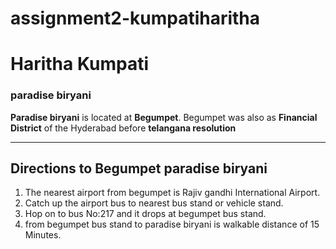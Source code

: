 # assignment2-kumpatiharitha

# Haritha Kumpati

### paradise biryani

**Paradise biryani** is located at **Begumpet**. Begumpet was also as **Financial District** of the Hyderabad before **telangana resolution**

---
## Directions to  Begumpet paradise biryani

1. The nearest airport from begumpet is Rajiv gandhi International Airport.
2. Catch up the airport bus to nearest bus stand or vehicle stand.
3. Hop on to bus No:217 and it drops at begumpet bus stand.
4. from begumpet bus stand to paradise biryani is walkable distance of 15 Minutes.

